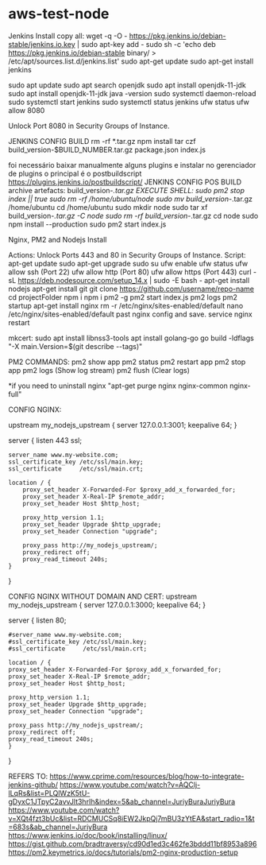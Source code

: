 # aws-test-node
Jenkins Install
copy all:
wget -q -O - https://pkg.jenkins.io/debian-stable/jenkins.io.key | sudo apt-key add -
sudo sh -c 'echo deb https://pkg.jenkins.io/debian-stable binary/ > \
    /etc/apt/sources.list.d/jenkins.list'
sudo apt-get update
sudo apt-get install jenkins

sudo apt update
sudo apt search openjdk
sudo apt install openjdk-11-jdk
sudo apt install openjdk-11-jdk
java -version
sudo systemctl daemon-reload
sudo systemctl start jenkins
sudo systemctl status jenkins
ufw status
ufw allow 8080

Unlock Port 8080 in Security Groups of Instance.


JENKINS CONFIG BUILD
rm -rf *.tar.gz
npm install
tar czf build_version-$BUILD_NUMBER.tar.gz package.json index.js

foi necessário baixar manualmente alguns plugins e instalar no gerenciador de plugins o principal é o postbuildscript
https://plugins.jenkins.io/postbuildscript/
JENKINS CONFIG POS BUILD
archive artefacts: build_version-*.tar.gz
EXECUTE SHELL:
sudo pm2 stop index || true
sudo rm -rf /home/ubuntu/node
sudo mv build_version-*.tar.gz /home/ubuntu
cd /home/ubuntu
sudo mkdir node
sudo tar xf build_version-*.tar.gz -C node
sudo rm -rf build_version-*.tar.gz
cd node
sudo npm install --production
sudo pm2 start index.js

Nginx, PM2 and Nodejs Install

Actions:
Unlock Ports 443 and 80 in Security Groups of Instance.
Script:
apt-get update
sudo apt-get upgrade
sudo su
ufw enable
ufw status
ufw allow ssh (Port 22)
ufw allow http (Port 80)
ufw allow https (Port 443)
curl -sL https://deb.nodesource.com/setup_14.x | sudo -E bash -
apt-get install nodejs
apt-get install git
git clone https://github.com/username/repo-name
cd projectFolder
npm i
npm i pm2 -g
pm2 start index.js
pm2 logs
pm2 startup
apt-get install nginx
rm -r /etc/nginx/sites-enabled/default
nano /etc/nginx/sites-enabled/default
past nginx config and save.
service nginx restart

mkcert:
sudo apt install libnss3-tools
apt install golang-go
go build -ldflags "-X main.Version=$(git describe --tags)"


PM2 COMMANDS:
pm2 show app
pm2 status
pm2 restart app
pm2 stop app
pm2 logs (Show log stream)
pm2 flush (Clear logs)

*if you need to uninstall nginx "apt-get purge nginx nginx-common nginx-full"

CONFIG NGINX:

upstream my_nodejs_upstream {
    server 127.0.0.1:3001;
    keepalive 64;
}

server {
    listen 443 ssl;
    
    server_name www.my-website.com;
    ssl_certificate_key /etc/ssl/main.key;
    ssl_certificate     /etc/ssl/main.crt;
   
    location / {
    	proxy_set_header X-Forwarded-For $proxy_add_x_forwarded_for;
        proxy_set_header X-Real-IP $remote_addr;
    	proxy_set_header Host $http_host;
        
    	proxy_http_version 1.1;
    	proxy_set_header Upgrade $http_upgrade;
    	proxy_set_header Connection "upgrade";
        
    	proxy_pass http://my_nodejs_upstream/;
    	proxy_redirect off;
    	proxy_read_timeout 240s;
    }
}

CONFIG NGINX WITHOUT DOMAIN AND CERT:
upstream my_nodejs_upstream {
    server 127.0.0.1:3000;
    keepalive 64;
}

server {
    listen 80;

    #server_name www.my-website.com;
    #ssl_certificate_key /etc/ssl/main.key;
    #ssl_certificate     /etc/ssl/main.crt;

    location / {
    proxy_set_header X-Forwarded-For $proxy_add_x_forwarded_for;
    proxy_set_header X-Real-IP $remote_addr;
    proxy_set_header Host $http_host;

    proxy_http_version 1.1;
    proxy_set_header Upgrade $http_upgrade;
    proxy_set_header Connection "upgrade";

    proxy_pass http://my_nodejs_upstream/;
    proxy_redirect off;
    proxy_read_timeout 240s;
    }
}

REFERS TO:
https://www.cprime.com/resources/blog/how-to-integrate-jenkins-github/
https://www.youtube.com/watch?v=AQClj-lLqRs&list=PLQlWzK5tU-gDyxC1JTpyC2avvJlt3hrIh&index=5&ab_channel=JuriyBuraJuriyBura
https://www.youtube.com/watch?v=XQt4fzt3bUc&list=RDCMUCSq8iEW2JkpQj7mBU3zYtEA&start_radio=1&t=683s&ab_channel=JuriyBura
https://www.jenkins.io/doc/book/installing/linux/
https://gist.github.com/bradtraversy/cd90d1ed3c462fe3bddd11bf8953a896
https://pm2.keymetrics.io/docs/tutorials/pm2-nginx-production-setup